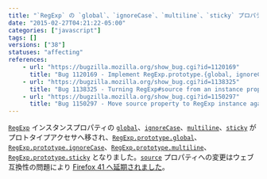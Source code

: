 ```yaml
---
title: "`RegExp` の `global`、`ignoreCase`、`multiline`、`sticky` プロパティがプロトタイプアクセサプロパティになりました"
date: "2015-02-27T04:21:22-05:00"
categories: ["javascript"]
tags: []
versions: ["38"]
statuses: "affecting"
references:
    - url: "https://bugzilla.mozilla.org/show_bug.cgi?id=1120169"
      title: "Bug 1120169 - Implement RegExp.prototype.{global, ignoreCase, multiline, source, sticky, unicode}"
    - url: "https://bugzilla.mozilla.org/show_bug.cgi?id=1138325"
      title: "Bug 1138325 - Turning RegExp#source from an instance property into an accessor breaks ClojureScript apps"
    - url: "https://bugzilla.mozilla.org/show_bug.cgi?id=1150297"
      title: "Bug 1150297 - Move source property to RegExp instance again."
---
```

[`RegExp`](https://developer.mozilla.org/docs/Web/JavaScript/Reference/Global_Objects/RegExp) インスタンスプロパティの [`global`](https://developer.mozilla.org/docs/Web/JavaScript/Reference/Global_Objects/Regexp/global)、[`ignoreCase`](https://developer.mozilla.org/docs/Web/JavaScript/Reference/Global_Objects/Regexp/ignoreCase)、[`multiline`](https://developer.mozilla.org/docs/Web/JavaScript/Reference/Global_Objects/Regexp/multiline)、[`sticky`](https://developer.mozilla.org/docs/Web/JavaScript/Reference/Global_Objects/Regexp/sticky) がプロトタイプアクセサへ移され、[`RegExp.prototype.global`](https://developer.mozilla.org/docs/Web/JavaScript/Reference/Global_Objects/Regexp/global)、[`RegExp.prototype.ignoreCase`](https://developer.mozilla.org/docs/Web/JavaScript/Reference/Global_Objects/Regexp/ignoreCase)、[`RegExp.prototype.multiline`](https://developer.mozilla.org/docs/Web/JavaScript/Reference/Global_Objects/Regexp/multiline)、[`RegExp.prototype.sticky`](https://developer.mozilla.org/docs/Web/JavaScript/Reference/Global_Objects/Regexp/sticky) となりました。[`source`](https://developer.mozilla.org/docs/Web/JavaScript/Reference/Global_Objects/Regexp/source) プロパティへの変更はウェブ互換性の問題により [Firefox 41 へ延期されました](https://www.fxsitecompat.dev/ja/docs/2015/regexp-source-has-become-prototype-accessor-property/)。
